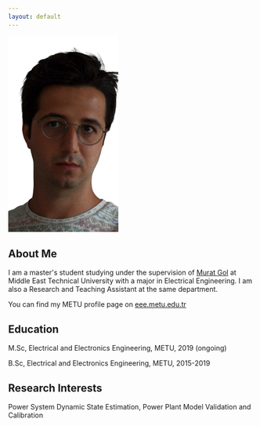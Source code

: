```yaml
---
layout: default
---
```

<img class="profile-picture" src="etki_removebg2.png">

## About Me

I am a master's student studying under the supervision of [Murat Gol](https://eee.metu.edu.tr/personel/murat-gol) at Middle East Technical University with a major in Electrical Engineering. I am also a Research and Teaching Assistant at the same department.

You can find my METU profile page on [eee.metu.edu.tr](https://eee.metu.edu.tr/personel/etki-acilan)

## Education

M.Sc, Electrical and Electronics Engineering, METU, 2019 (ongoing)

B.Sc, Electrical and Electronics Engineering, METU, 2015-2019

## Research Interests

Power System Dynamic State Estimation, Power Plant Model Validation and Calibration



